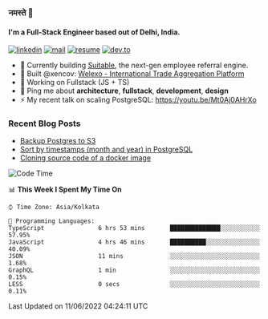 ### नमस्ते 🙏

#### I'm a Full-Stack Engineer based out of Delhi, India.

[![linkedin](https://img.shields.io/badge/linkedin-%230077B5.svg)](https://linkedin.com/in/sambhav2612)
[![mail](https://img.shields.io/badge/gmail-D14836)](mailto:sambhavjain2612@gmail.com)
[![resume](https://img.shields.io/badge/resume-%23#FFFF00.svg)](https://mega.nz/file/IjA3yaoB#BFfQg1-aKva0piAd_wWs8Hf5dlnYRQ2ZkwtYwNMzBhA)
[![dev.to](https://img.shields.io/badge/dev.to-000000.svg)](https://dev.to/sambhav2612)

- 🏢 Currently building [Suitable](https://suitable.ai), the next-gen employee referral engine.
- 💅 Built @xencov: [Welexo - International Trade Aggregation Platform](https://welexo.com)
- 🌱 Working on Fullstack (JS + TS)
- 💬 Ping me about **architecture**, **fullstack**, **development**, **design**
- ⚡️ My recent talk on scaling PostgreSQL: https://youtu.be/Mt0Aj0AHrXo

### Recent Blog Posts
<!-- BLOG-POST-LIST:START -->
- [Backup Postgres to S3](https://dev.to/sambhav2612/backup-postgres-to-s3-2nkk)
- [Sort by timestamps &lpar;month and year&rpar; in PostgreSQL](https://dev.to/sambhav2612/sort-by-timestamps-in-postgresql-2f2h)
- [Cloning source code of a docker image](https://dev.to/sambhav2612/reverse-engineering-a-docker-image-i8c)
<!-- BLOG-POST-LIST:END -->

<!--START_SECTION:waka-->
![Code Time](http://img.shields.io/badge/Code%20Time-1%2C947%20hrs%203%20mins-blue)

📊 **This Week I Spent My Time On** 

```text
⌚︎ Time Zone: Asia/Kolkata

💬 Programming Languages: 
TypeScript               6 hrs 53 mins       ██████████████░░░░░░░░░░░   57.95% 
JavaScript               4 hrs 46 mins       ██████████░░░░░░░░░░░░░░░   40.09% 
JSON                     11 mins             ░░░░░░░░░░░░░░░░░░░░░░░░░   1.68% 
GraphQL                  1 min               ░░░░░░░░░░░░░░░░░░░░░░░░░   0.15% 
LESS                     0 secs              ░░░░░░░░░░░░░░░░░░░░░░░░░   0.11%

```


 Last Updated on 11/06/2022 04:24:11 UTC
<!--END_SECTION:waka-->
